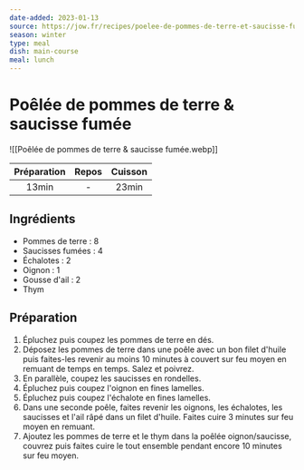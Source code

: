 ```yaml
---
date-added: 2023-01-13
source: https://jow.fr/recipes/poelee-de-pommes-de-terre-et-saucisse-fumee-8q4ud8q9c0wi9yb01cv8
season: winter
type: meal
dish: main-course
meal: lunch
---
```


# Poêlée de pommes de terre & saucisse fumée

![[Poêlée de pommes de terre & saucisse fumée.webp]]

| Préparation | Repos | Cuisson |
|:-----------:|:-----:|:-------:|
|    13min    |   -   |  23min  |

## Ingrédients

- Pommes de terre : 8
- Saucisses fumées : 4
- Échalotes : 2
- Oignon : 1
- Gousse d'ail : 2
- Thym

## Préparation

1. Épluchez puis coupez les pommes de terre en dés.
2. Déposez les pommes de terre dans une poêle avec un bon filet d'huile puis faites-les revenir au moins 10 minutes à couvert sur feu moyen en remuant de temps en temps. Salez et poivrez.
3. En parallèle, coupez les saucisses en rondelles.
4. Épluchez puis coupez l'oignon en fines lamelles.
5. Épluchez puis coupez l'échalote en fines lamelles.
6. Dans une seconde poêle, faites revenir les oignons, les échalotes, les saucisses et l'ail râpé dans un filet d'huile. Faites cuire 3 minutes sur feu moyen en remuant.
7. Ajoutez les pommes de terre et le thym dans la poêlée oignon/saucisse, couvrez puis faites cuire le tout ensemble pendant encore 10 minutes sur feu moyen.
